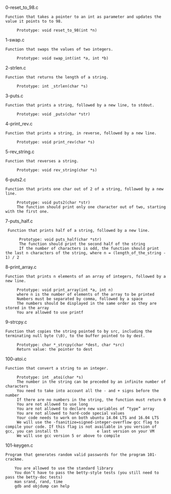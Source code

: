 0-reset_to_98.c

	Function that takes a pointer to an int as parameter and updates the value it points to to 98.

		 Prototype: void reset_to_98(int *n)


1-swap.c

	Function that swaps the values of two integers.

		 Prototype: void swap_int(int *a, int *b)


2-strlen.c

	Function that returns the length of a string.

		 Prototype: int _strlen(char *s)


3-puts.c

	Function that prints a string, followed by a new line, to stdout.

		 Prototype: void _puts(char *str)


4-print_rev.c

	Function that prints a string, in reverse, followed by a new line.

		 Prototype: void print_rev(char *s)


5-rev_string.c

	Function that reverses a string.

		 Prototype: void rev_string(char *s)


6-puts2.c

	Function that prints one char out of 2 of a string, followed by a new line.

		 Prototype: void puts2(char *str)
		 The function should print only one character out of two, starting with the first one.


7-puts_half.c

	 Function that prints half of a string, followed by a new line.

	 	  Prototype: void puts_half(char *str)
		  The function should print the second half of the string
		  If the number of characters is odd, the function should print the last n characters of the string, where n = (length_of_the_string - 1) / 2


8-print_array.c

	Function that prints n elements of an array of integers, followed by a new line.

		 Prototype: void print_array(int *a, int n)
		 where n is the number of elements of the array to be printed
		 Numbers must be separated by comma, followed by a space
		 The numbers should be displayed in the same order as they are stored in the array
		 You are allowed to use printf


9-strcpy.c

	Function that copies the string pointed to by src, including the terminating null byte (\0), to the buffer pointed to by dest.

		 Prototype: char *_strcpy(char *dest, char *src)
		 Return value: the pointer to dest


100-atoi.c

	Function that convert a string to an integer.

		 Prototype: int _atoi(char *s)
		 The number in the string can be preceded by an infinite number of characters
		 You need to take into account all the - and + signs before the number
		 If there are no numbers in the string, the function must return 0
		 You are not allowed to use long
		 You are not allowed to declare new variables of “type” array
		 You are not allowed to hard-code special values
		 Your code needs to work on both ubuntu 14.04 LTS and 16.04 LTS
		 We will use the -fsanitize=signed-integer-overflow gcc flag to compile your code. If this flag is not available in you version of gcc, you can install th                 e last version on your VM
		 We will use gcc version 5 or above to compile


101-keygen.c

	Program that generates random valid passwords for the program 101-crackme.

		You are allowed to use the standard library
		You don’t have to pass the betty-style tests (you still need to pass the betty-doc tests)
		man srand, rand, time
		gdb and objdump can help